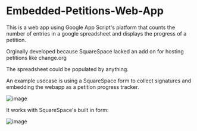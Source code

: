 # Embedded-Petitions-Web-App
This is a web app using Google App Script's platform that counts the number of entries in a google spreadsheet and displays the progress of a petition.


Orginally developed because SquareSpace lacked an add on for hosting petitions like change.org


The spreadsheet could be populated by anything.


An example usecase is using a SquareSpace form to collect signatures and embedding the webapp as a petition progress tracker.


![image](https://user-images.githubusercontent.com/46388269/169556189-2aba8d34-f921-4ec2-9a17-e15bbf020c48.png)

It works with SquareSpace's built in form:

![image](https://user-images.githubusercontent.com/46388269/169556330-ba158fa2-62bf-4324-95e5-a70bcc3b29c2.png)
